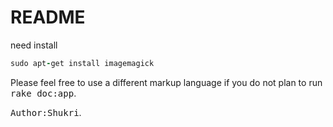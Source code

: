 # README
need install

``` ruby
sudo apt-get install imagemagick
```


Please feel free to use a different markup language if you do not plan to run
<tt>rake doc:app</tt>.







<tt>Author:Shukri</tt>.
